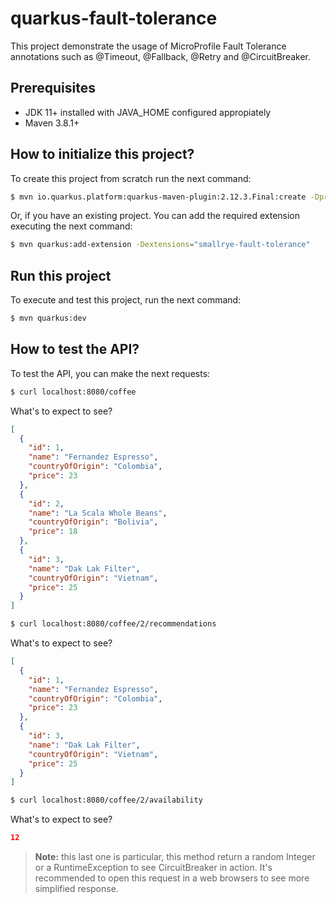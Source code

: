 # quarkus-fault-tolerance

This project demonstrate the usage of MicroProfile Fault Tolerance annotations such as @Timeout, @Fallback, @Retry and @CircuitBreaker.

## Prerequisites

* JDK 11+ installed with JAVA_HOME configured appropiately
* Maven 3.8.1+ 

## How to initialize this project?

To create this project from scratch run the next command:
```bash
$ mvn io.quarkus.platform:quarkus-maven-plugin:2.12.3.Final:create -DprojectGroupId=com.redhat -DprojectArtifactId=quarkus-fault-tolerance -Dextensions="smallrye-fault-tolerance,resteasy-reactive-jackson" -DnoCode
```

Or, if you have an existing project. You can add the required extension executing the next command:
```bash
$ mvn quarkus:add-extension -Dextensions="smallrye-fault-tolerance"
```

## Run this project

To execute and test this project, run the next command:
```bash
$ mvn quarkus:dev
```

## How to test the API?

To test the API, you can make the next requests:

```bash
$ curl localhost:8080/coffee
```

What's to expect to see?
```json
[
  {
    "id": 1,
    "name": "Fernandez Espresso",
    "countryOfOrigin": "Colombia",
    "price": 23
  },
  {
    "id": 2,
    "name": "La Scala Whole Beans",
    "countryOfOrigin": "Bolivia",
    "price": 18
  },
  {
    "id": 3,
    "name": "Dak Lak Filter",
    "countryOfOrigin": "Vietnam",
    "price": 25
  }
]
```

```bash
$ curl localhost:8080/coffee/2/recommendations
```

What's to expect to see?
```json
[
  {
    "id": 1,
    "name": "Fernandez Espresso",
    "countryOfOrigin": "Colombia",
    "price": 23
  },
  {
    "id": 3,
    "name": "Dak Lak Filter",
    "countryOfOrigin": "Vietnam",
    "price": 25
  }
]
```

```bash
$ curl localhost:8080/coffee/2/availability
```

What's to expect to see?
```json
12
```

> **Note:** this last one is particular, this method return a random Integer or a RuntimeException to see CircuitBreaker in action. It's recommended to open this request in a web browsers to see more simplified response.
